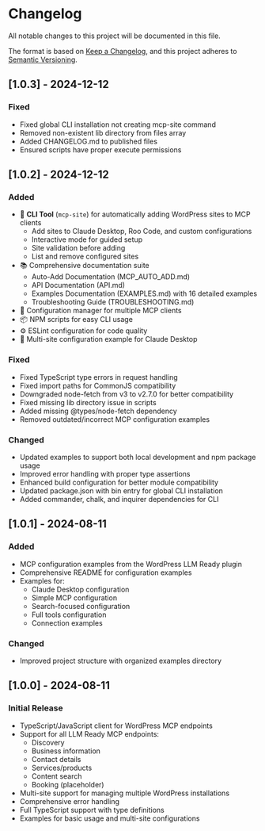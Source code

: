 # Changelog

All notable changes to this project will be documented in this file.

The format is based on [Keep a Changelog](https://keepachangelog.com/en/1.0.0/),
and this project adheres to [Semantic Versioning](https://semver.org/spec/v2.0.0.html).

## [1.0.3] - 2024-12-12

### Fixed
- Fixed global CLI installation not creating mcp-site command
- Removed non-existent lib directory from files array
- Added CHANGELOG.md to published files
- Ensured scripts have proper execute permissions

## [1.0.2] - 2024-12-12

### Added
- 🚀 **CLI Tool** (`mcp-site`) for automatically adding WordPress sites to MCP clients
  - Add sites to Claude Desktop, Roo Code, and custom configurations
  - Interactive mode for guided setup
  - Site validation before adding
  - List and remove configured sites
- 📚 Comprehensive documentation suite
  - Auto-Add Documentation (MCP_AUTO_ADD.md)
  - API Documentation (API.md)
  - Examples Documentation (EXAMPLES.md) with 16 detailed examples
  - Troubleshooting Guide (TROUBLESHOOTING.md)
- 🔧 Configuration manager for multiple MCP clients
- 📦 NPM scripts for easy CLI usage
- ⚙️ ESLint configuration for code quality
- 🤖 Multi-site configuration example for Claude Desktop

### Fixed
- Fixed TypeScript type errors in request handling
- Fixed import paths for CommonJS compatibility
- Downgraded node-fetch from v3 to v2.7.0 for better compatibility
- Fixed missing lib directory issue in scripts
- Added missing @types/node-fetch dependency
- Removed outdated/incorrect MCP configuration examples

### Changed
- Updated examples to support both local development and npm package usage
- Improved error handling with proper type assertions
- Enhanced build configuration for better module compatibility
- Updated package.json with bin entry for global CLI installation
- Added commander, chalk, and inquirer dependencies for CLI

## [1.0.1] - 2024-08-11

### Added
- MCP configuration examples from the WordPress LLM Ready plugin
- Comprehensive README for configuration examples
- Examples for:
  - Claude Desktop configuration
  - Simple MCP configuration
  - Search-focused configuration
  - Full tools configuration
  - Connection examples

### Changed
- Improved project structure with organized examples directory

## [1.0.0] - 2024-08-11

### Initial Release
- TypeScript/JavaScript client for WordPress MCP endpoints
- Support for all LLM Ready MCP endpoints:
  - Discovery
  - Business information
  - Contact details
  - Services/products
  - Content search
  - Booking (placeholder)
- Multi-site support for managing multiple WordPress installations
- Comprehensive error handling
- Full TypeScript support with type definitions
- Examples for basic usage and multi-site configurations